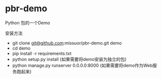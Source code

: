 # pbr-demo
Python 包的一个Demo

安装方法
+ git clone git@github.com:missuor/pbr-demo.git demo
+ cd demo
+ pip install -r requirements.txt
+ python setup.py install (如果需要将demo安装为独立的包)
+ python manage.py runserver 0.0.0.0:8000 (如果需要将demo作为Web服务跑起来)
